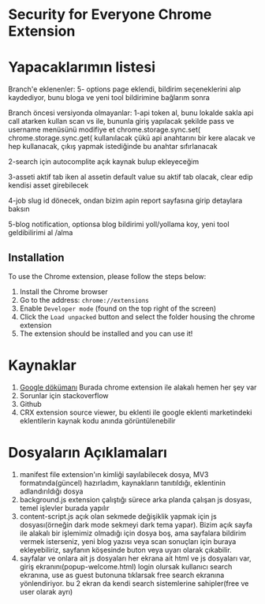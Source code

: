 # Security for Everyone Chrome Extension

# Yapacaklarımın listesi

Branch'e eklenenler:
5- options page eklendi, bildirim seçeneklerini alıp kaydediyor, bunu bloga ve yeni tool bildirimine bağlarım sonra

Branch öncesi versiyonda olmayanlar:
1-api token al, bunu lokalde sakla api call atarken kullan scan vs ile, bununla giriş yapılacak şekilde pass ve username menüsünü modifiye et
chrome.storage.sync.set(
chrome.storage.sync.get(
kullanılacak çükü api anahtarını bir kere alacak ve hep kullanacak, çıkış yapmak istediğinde bu anahtar sıfırlanacak

2-search için autocomplite açık kaynak bulup ekleyeceğim

3-asseti aktif tab iken al
assetin default value su aktif tab olacak, clear edip kendisi asset girebilecek

4-job slug id dönecek, ondan bizim apin report sayfasına girip detaylara baksın

5-blog notification, optionsa blog bildirimi yoll/yollama koy, yeni tool geldibilirimi al /alma

## Installation

To use the Chrome extension, please follow the steps below:

1. Install the Chrome browser
2. Go to the address: `chrome://extensions`
3. Enable `Developer mode` (found on the top right of the screen)
4. Click the `Load unpacked` button and select the folder housing the chrome extension
5. The extension should be installed and you can use it!

# Kaynaklar

1. [Google dökümanı](https://developer.chrome.com/docs/extensions/mv3/)
   Burada chrome extension ile alakalı hemen her şey var
2. Sorunlar için stackoverflow
3. Github
4. CRX extension source viewer, bu eklenti ile google eklenti marketindeki eklentilerin kaynak kodu anında görüntülenebilir

# Dosyaların Açıklamaları

1. manifest file
   extension'ın kimliği sayılabilecek dosya, MV3 formatında(güncel) hazırladım, kaynakların tanıtıldığı, eklentinin adlandırıldığı dosya
2. background.js
   extension çalıştığı sürece arka planda çalışan js dosyası, temel işlevler burada yapılır
3. content-script.js
   açık olan sekmede değişiklik yapmak için js dosyası(örneğin dark mode sekmeyi dark tema yapar). Bizim açık sayfa ile alakalı bir işlemimiz olmadığı için dosya boş, ama sayfalara bildirim vermek isterseniz, yeni blog yazısı veya scan sonuçları için buraya ekleyebiliriz, sayfanın köşesinde buton veya uyarı olarak çıkabilir.
4. sayfalar ve onlara ait js dosyaları
   her ekrana ait html ve js dosyaları var,
   giriş ekranını(popup-welcome.html)
   login olursak kullanıcı search ekranına,
   use as guest butonuna tıklarsak free search ekranına yönlendiriyor.
   bu 2 ekran da kendi search sistemlerine sahipler(free ve user olarak ayrı)
